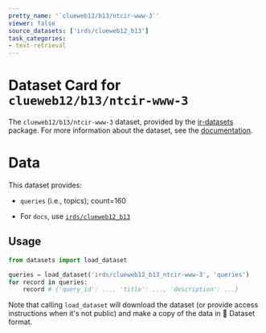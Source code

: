 ```yaml
---
pretty_name: '`clueweb12/b13/ntcir-www-3`'
viewer: false
source_datasets: ['irds/clueweb12_b13']
task_categories:
- text-retrieval
---
```


# Dataset Card for `clueweb12/b13/ntcir-www-3`

The `clueweb12/b13/ntcir-www-3` dataset, provided by the [ir-datasets](https://ir-datasets.com/) package.
For more information about the dataset, see the [documentation](https://ir-datasets.com/clueweb12#clueweb12/b13/ntcir-www-3).

# Data

This dataset provides:
 - `queries` (i.e., topics); count=160

 - For `docs`, use [`irds/clueweb12_b13`](https://huggingface.co/datasets/irds/clueweb12_b13)

## Usage

```python
from datasets import load_dataset

queries = load_dataset('irds/clueweb12_b13_ntcir-www-3', 'queries')
for record in queries:
    record # {'query_id': ..., 'title': ..., 'description': ...}

```

Note that calling `load_dataset` will download the dataset (or provide access instructions when it's not public) and make a copy of the
data in 🤗 Dataset format.
